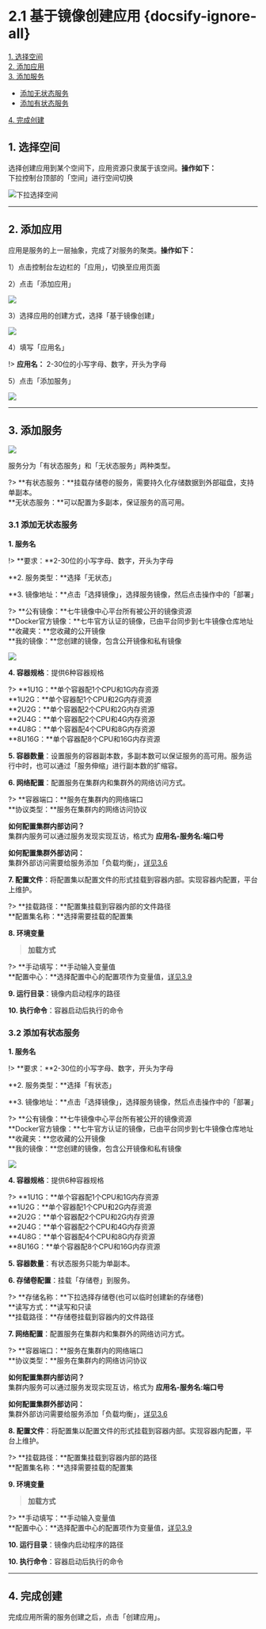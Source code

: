 # 2.1 基于镜像创建应用 {docsify-ignore-all}

[1. 选择空间](#jump1)    
[2. 添加应用](#jump2)    
[3. 添加服务](#jump3) 
   
- [添加无状态服务](#jump31)    
- [添加有状态服务](#jump32)

[4. 完成创建](#jump4)
 

## <span id="jump1">1. 选择空间</span>

选择创建应用到某个空间下，应用资源只隶属于该空间。**操作如下：**    
下拉控制台顶部的「空间」进行空间切换    

![下拉选择空间](_figures/quick-start/create-app-namespace.png)

***
## <span id="jump2">2. 添加应用</span>
应用是服务的上一层抽象，完成了对服务的聚类。**操作如下：**

1）点击控制台左边栏的「应用」，切换至应用页面    
 
2）点击「添加应用」    

![](_figures/quick-start/create-app-1.png)

3）选择应用的创建方式，选择「基于镜像创建」    

![](_figures/quick-start/create-app-3.png)

4）填写「应用名」    
 
!> **应用名：** 2-30位的小写字母、数字，开头为字母

5）点击「添加服务」 

![](_figures/quick-start/create-app-4.png)  

***
## <span id="jump3">3. 添加服务</span>

![](_figures/quick-start/create-app-5.png) 

服务分为「有状态服务」和「无状态服务」两种类型。

?> **有状态服务：**挂载存储卷的服务，需要持久化存储数据到外部磁盘，支持单副本。    
   **无状态服务：**可以配置为多副本，保证服务的高可用。

### <span id="jump31">3.1 添加无状态服务</span>

**1. 服务名**

!> **要求：**2-30位的小写字母、数字，开头为字母

**2. 服务类型：**选择「无状态」

**3. 镜像地址：**点击「选择镜像」，选择服务镜像，然后点击操作中的「部署」

?> **公有镜像：**七牛镜像中心平台所有被公开的镜像资源    
   **Docker官方镜像：**七牛官方认证的镜像，已由平台同步到七牛镜像仓库地址    
   **收藏夹：**您收藏的公开镜像    
   **我的镜像：**您创建的镜像，包含公开镜像和私有镜像   

![](_figures/quick-start/create-app-6.png) 

**4. 容器规格**：提供6种容器规格

?> **1U1G：**单个容器配1个CPU和1G内存资源  
   **1U2G：**单个容器配1个CPU和2G内存资源  
   **2U2G：**单个容器配2个CPU和2G内存资源  
   **2U4G：**单个容器配2个CPU和4G内存资源    
   **4U8G：**单个容器配4个CPU和8G内存资源    
   **8U16G：**单个容器配8个CPU和16G内存资源      

**5. 容器数量**：设置服务的容器副本数，多副本数可以保证服务的高可用。服务运行中时，也可以通过「服务伸缩」进行副本数的扩缩容。

**6. 网络配置**：配置服务在集群内和集群外的网络访问方式。

?> **容器端口：**服务在集群内的网络端口    
   **协议类型：**服务在集群内的网络访问协议

**如何配置集群内部访问？**    
集群内服务可以通过服务发现实现互访，格式为 **应用名-服务名:端口号**

**如何配置集群外部访问：**    
集群外部访问需要给服务添加「负载均衡」，[详见3.6](user-guide/loadbalance.md)

**7. 配置文件**：将配置集以配置文件的形式挂载到容器内部。实现容器内配置，平台上维护。

?> **挂载路径：**配置集挂载到容器内部的文件路径    
   **配置集名称：**选择需要挂载的配置集
      
**8. 环境变量**

> **加载方式**

?> **手动填写：**手动输入变量值  
   **配置中心：**选择配置中心的配置项作为变量值，[详见3.9](user-guide/configmap.md)

**9. 运行目录**：镜像内启动程序的路径

**10. 执行命令**：容器启动后执行的命令

### <span id="jump31">3.2 添加有状态服务</span>

**1. 服务名**

!> **要求：**2-30位的小写字母、数字，开头为字母

**2. 服务类型：**选择「有状态」

**3. 镜像地址：**点击「选择镜像」，选择服务镜像，然后点击操作中的「部署」

?> **公有镜像：**七牛镜像中心平台所有被公开的镜像资源    
   **Docker官方镜像：**七牛官方认证的镜像，已由平台同步到七牛镜像仓库地址    
   **收藏夹：**您收藏的公开镜像    
   **我的镜像：**您创建的镜像，包含公开镜像和私有镜像   

![](_figures/quick-start/create-app-6.png) 

**4. 容器规格**：提供6种容器规格

?> **1U1G：**单个容器配1个CPU和1G内存资源  
   **1U2G：**单个容器配1个CPU和2G内存资源  
   **2U2G：**单个容器配2个CPU和2G内存资源  
   **2U4G：**单个容器配2个CPU和4G内存资源    
   **4U8G：**单个容器配4个CPU和8G内存资源    
   **8U16G：**单个容器配8个CPU和16G内存资源      

**5. 容器数量**：有状态服务只能为单副本。

**6. 存储卷配置**：挂载「存储卷」到服务。

?> **存储名称：**下拉选择存储卷(也可以临时创建新的存储卷)    
   **读写方式：**读写和只读   
   **挂载路径：**存储卷挂载到容器内的文件路径       

**7. 网络配置**：配置服务在集群内和集群外的网络访问方式。

?> **容器端口：**服务在集群内的网络端口    
   **协议类型：**服务在集群内的网络访问协议

**如何配置集群内部访问？**    
集群内服务可以通过服务发现实现互访，格式为 **应用名-服务名:端口号**

**如何配置集群外部访问：**    
集群外部访问需要给服务添加「负载均衡」，[详见3.6](user-guide/loadbalance.md)

**8. 配置文件**：将配置集以配置文件的形式挂载到容器内部。实现容器内配置，平台上维护。

?> **挂载路径：**配置集挂载到容器内部的路径    
   **配置集名称：**选择需要挂载的配置集
      
**9. 环境变量**

> **加载方式**

?> **手动填写：**手动输入变量值  
   **配置中心：**选择配置中心的配置项作为变量值，[详见3.9](user-guide/configmap.md)

**10. 运行目录**：镜像内启动程序的路径

**10. 执行命令**：容器启动后执行的命令

***
## <span id="jump4">4. 完成创建</span>

完成应用所需的服务创建之后，点击「创建应用」。